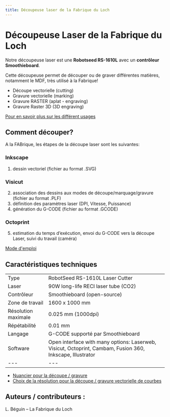 ```yaml
---
title: Découpeuse laser de la Fabrique du Loch
---
```


# Découpeuse Laser de la Fabrique du Loch

Notre découpeuse laser est une **Robotseed RS-1610L** avec un **contrôleur Smoothieboard**.

Cette découpeuse permet de découper ou de graver différentes matières, notamment le MDF, très utilisé à la Fabrique!

  - Découpe vectorielle (cutting)
  - Gravure vectorielle (marking)
  - Gravure RASTER (aplat - engraving)
  - Gravure Raster 3D (3D engraving)

[Pour en savoir plus sur les différent usages](usages)

## Comment découper?

A la FABrique, les étapes de la découpe laser sont les suivantes:

### Inkscape
1. dessin vectoriel (fichier au format .SVG)

### Visicut
2. association des dessins aux modes de découpe/marquage/gravure (fichier au format .PLF)
3. définition des paramètres laser (DPI, Vitesse, Puissance)
4. génération du G-CODE (fichier au format .GCODE)

### Octoprint
5. estimation du temps d’exécution, envoi du G-CODE vers la découpe Laser,  suivi du travail (caméra)

[Mode d'emploi](utilisation)

## Caractéristiques techniques

|   |   |
|---|---|
|  Type 	              | RobotSeed RS-1610L Laser Cutter   	|   
|  Laser 	              | 90W long-life RECI laser tube (CO2)  	|   	
|  Contrôleur 	        | Smoothieboard (open-source)  	|  
|  Zone de travail 	    | 1600 x 1000 mm  	|   
|  Résolution maximale 	| 0.025 mm (1000dpi)  	|  
|  Répétabilité 	      | 0.01 mm  	|
|  Langage 	            | G-CODE supporté par Smoothieboard  	|
|  Software 	          | Open interface with many options: Laserweb, Visicut, Octoprint, Cambam, Fusion 360, Inkscape, Illustrator  	|
|---|---|

- [Nuancier pour la découpe / gravure](nuancier)
- [Choix de la résolution pour la découpe / gravure vectorielle de courbes](resolution)

## Auteurs / contributeurs :
L. Béguin – La Fabrique du Loch

